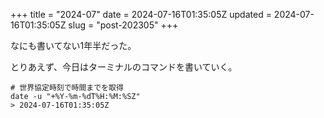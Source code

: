 +++
title = "2024-07"
date = 2024-07-16T01:35:05Z
updated = 2024-07-16T01:35:05Z
slug = "post-202305"
+++

なにも書いてない1年半だった。

とりあえず、今日はターミナルのコマンドを書いていく。

```
# 世界協定時刻で時間までを取得
date -u "+%Y-%m-%dT%H:%M:%SZ"
> 2024-07-16T01:35:05Z
```

